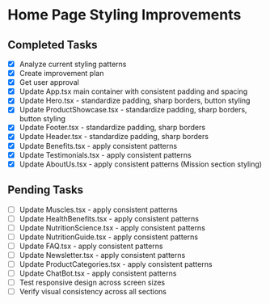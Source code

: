 # Home Page Styling Improvements

## Completed Tasks
- [x] Analyze current styling patterns
- [x] Create improvement plan
- [x] Get user approval
- [x] Update App.tsx main container with consistent padding and spacing
- [x] Update Hero.tsx - standardize padding, sharp borders, button styling
- [x] Update ProductShowcase.tsx - standardize padding, sharp borders, button styling
- [x] Update Footer.tsx - standardize padding, sharp borders
- [x] Update Header.tsx - standardize padding, sharp borders
- [x] Update Benefits.tsx - apply consistent patterns
- [x] Update Testimonials.tsx - apply consistent patterns
- [x] Update AboutUs.tsx - apply consistent patterns (Mission section styling)

## Pending Tasks
- [ ] Update Muscles.tsx - apply consistent patterns
- [ ] Update HealthBenefits.tsx - apply consistent patterns
- [ ] Update NutritionScience.tsx - apply consistent patterns
- [ ] Update NutritionGuide.tsx - apply consistent patterns
- [ ] Update FAQ.tsx - apply consistent patterns
- [ ] Update Newsletter.tsx - apply consistent patterns
- [ ] Update ProductCategories.tsx - apply consistent patterns
- [ ] Update ChatBot.tsx - apply consistent patterns
- [ ] Test responsive design across screen sizes
- [ ] Verify visual consistency across all sections
